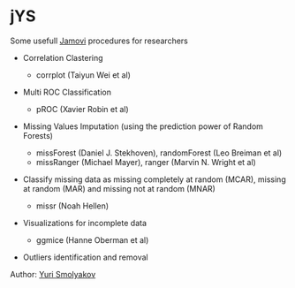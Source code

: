 jYS
=============
Some usefull [Jamovi](https://www.jamovi.org/) procedures for researchers

- Correlation Clastering
  - corrplot (Taiyun Wei et al)

- Multi ROC Classification
  - pROC (Xavier Robin et al)

- Missing Values Imputation (using the prediction power of Random Forests)
  - missForest (Daniel J. Stekhoven), randomForest (Leo Breiman et al)
  - missRanger (Michael Mayer), ranger (Marvin N. Wright et al)

- Classify missing data as missing completely at random (MCAR), missing at random (MAR) and missing not at random (MNAR)
  - missr (Noah Hellen)

- Visualizations for incomplete data
  - ggmice (Hanne Oberman et al)

- Outliers identification and removal

Author: [Yuri Smolyakov](https://t.me/jYSmol)
